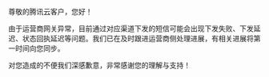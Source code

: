 尊敬的腾讯云客户，您好！

由于运营商网关异常，目前通过对应渠道下发的短信可能会出现下发失败、下发延迟、状态回执延迟等问题。我们已在及时跟进运营商侧处理进展，有相关进展将第一时间向您同步。

对您造成的不便我们深感歉意，非常感谢您的理解与支持！
